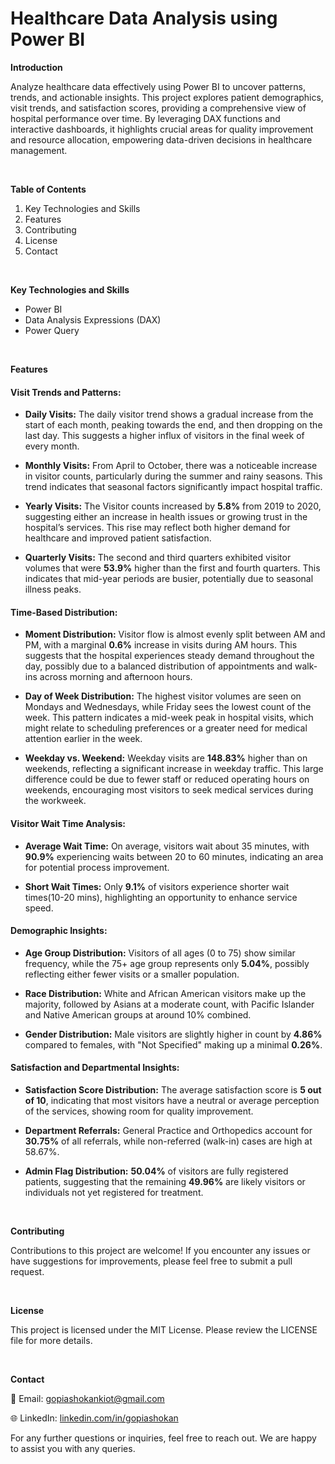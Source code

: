 # Healthcare Data Analysis using Power BI


**Introduction**

Analyze healthcare data effectively using Power BI to uncover patterns, trends, and actionable insights. This project explores patient demographics, visit trends, and satisfaction scores, providing a comprehensive view of hospital performance over time. By leveraging DAX functions and interactive dashboards, it highlights crucial areas for quality improvement and resource allocation, empowering data-driven decisions in healthcare management.

<br />

**Table of Contents**

1. Key Technologies and Skills
2. Features
3. Contributing
4. License
5. Contact

<br />

**Key Technologies and Skills**
- Power BI
- Data Analysis Expressions (DAX)
- Power Query

<br />

**Features**

#### Visit Trends and Patterns:

   - **Daily Visits:** The daily visitor trend shows a gradual increase from the start of each month, peaking towards the end, and then dropping on the last day. This suggests a higher influx of visitors in the final week of every month.

   - **Monthly Visits:** From April to October, there was a noticeable increase in visitor counts, particularly during the summer and rainy seasons. This trend indicates that seasonal factors significantly impact hospital traffic.
   
   - **Yearly Visits:** The Visitor counts increased by **5.8%** from 2019 to 2020, suggesting either an increase in health issues or growing trust in the hospital’s services. This rise may reflect both higher demand for healthcare and improved patient satisfaction.

   - **Quarterly Visits:** The second and third quarters exhibited visitor volumes that were **53.9%** higher than the first and fourth quarters. This indicates that mid-year periods are busier, potentially due to seasonal illness peaks.


#### Time-Based Distribution:

   - **Moment Distribution:** Visitor flow is almost evenly split between AM and PM, with a marginal **0.6%** increase in visits during AM hours. This suggests that the hospital experiences steady demand throughout the day, possibly due to a balanced distribution of appointments and walk-ins across morning and afternoon hours.
   
   - **Day of Week Distribution:** The highest visitor volumes are seen on Mondays and Wednesdays, while Friday sees the lowest count of the week. This pattern indicates a mid-week peak in hospital visits, which might relate to scheduling preferences or a greater need for medical attention earlier in the week.
   
   - **Weekday vs. Weekend:** Weekday visits are **148.83%** higher than on weekends, reflecting a significant increase in weekday traffic. This large difference could be due to fewer staff or reduced operating hours on weekends, encouraging most visitors to seek medical services during the workweek.


#### Visitor Wait Time Analysis:

   - **Average Wait Time:** On average, visitors wait about 35 minutes, with **90.9%** experiencing waits between 20 to 60 minutes, indicating an area for potential process improvement.
   
   - **Short Wait Times:** Only **9.1%** of visitors experience shorter wait times(10-20 mins), highlighting an opportunity to enhance service speed.


#### Demographic Insights:

   - **Age Group Distribution:** Visitors of all ages (0 to 75) show similar frequency, while the 75+ age group represents only **5.04%**, possibly reflecting either fewer visits or a smaller population.
   
   - **Race Distribution:** White and African American visitors make up the majority, followed by Asians at a moderate count, with Pacific Islander and Native American groups at around 10% combined.
   
   - **Gender Distribution:** Male visitors are slightly higher in count by **4.86%** compared to females, with "Not Specified" making up a minimal **0.26%**.


#### Satisfaction and Departmental Insights:

   - **Satisfaction Score Distribution:** The average satisfaction score is **5 out of 10**, indicating that most visitors have a neutral or average perception of the services, showing room for quality improvement.

   - **Department Referrals:** General Practice and Orthopedics account for **30.75%** of all referrals, while non-referred (walk-in) cases are high at 58.67%.

   - **Admin Flag Distribution:** **50.04%** of visitors are fully registered patients, suggesting that the remaining **49.96%** are likely visitors or individuals not yet registered for treatment.


<br />

**Contributing**

Contributions to this project are welcome! If you encounter any issues or have suggestions for improvements, please feel free to submit a pull request.

<br />

**License**

This project is licensed under the MIT License. Please review the LICENSE file for more details.

<br />

**Contact**

📧 Email: gopiashokankiot@gmail.com 

🌐 LinkedIn: [linkedin.com/in/gopiashokan](https://www.linkedin.com/in/gopiashokan)

For any further questions or inquiries, feel free to reach out. We are happy to assist you with any queries.

